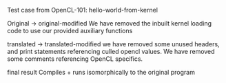 Test case from OpenCL-101: hello-world-from-kernel

Original -> original-modified
We have removed the inbuilt kernel loading code to use our provided auxiliary functions

translated -> translated-modified
we have removed some unused headers, and print statements referencing culled opencl
values. We have removed some comments referencing OpenCL specifics.

final result
Compiles + runs isomorphically to the original program